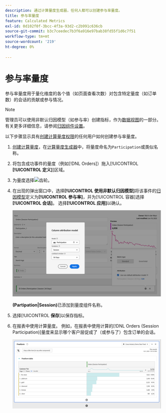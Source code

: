 ```yaml
---
description: 通过计算量度生成器，任何人都可以创建参与率量度。
title: 参与率量度
feature: Calculated Metrics
exl-id: 0d102f0f-3bcc-4f3a-93d2-c2b991c636cb
source-git-commit: b3c7ceedec7b3f6a916e97bab38fd55f1d6c7f51
workflow-type: tm+mt
source-wordcount: '219'
ht-degree: 0%

---
```


# 参与率量度

参与率量度用于量化维度的各个值（如页面查看次数）对包含特定量度（如订单数）的会话的贡献或参与情况。

>[!NOTE]
>
>管理员可以使用非默认归因模型（如参与率）创建指标，作为[数据视图](https://experienceleague.adobe.com/zh-hans/docs/analytics-platform/using/cja-dataviews/data-views)的一部分。 有关更多详细信息，请参阅[归因组件设置](../../../data-views/component-settings/attribution.md)。

以下步骤显示具有[创建计算量度权限](/help/technotes//access-control.md#user-level-access)的任何用户如何创建参与率量度。

1. [创建计算量度](cm-workflow.md)，在[计算量度生成器](cm-build-metrics.md)中，将量度命名为`Participation`或类似名称。
1. 将包含成功事件的量度（例如[!DNL Orders]）拖入[!UICONTROL **[!UICONTROL 定义]**]区域。
1. 为量度选择![齿轮](https://spectrum.adobe.com/static/icons/workflow_18/Smock_Settings_18_N.svg)。
1. 在出现的弹出窗口中，选择&#x200B;**[!UICONTROL 使用非默认归因模型]**&#x200B;将该事件的[归因模型](/help/components/calc-metrics/cm-workflow/m-metric-type-alloc.md)定义为&#x200B;**[!UICONTROL 参与率]**，并为[!UICONTROL 容器]选择&#x200B;**[!UICONTROL 会话]**。 选择&#x200B;**[!UICONTROL 应用]**&#x200B;以确认。


   ![列归因模型弹出窗口，其中显示已选择参与作为模型和已选择用于回溯窗口的会话。](assets/participation-setup.png)

   **(Partipation|Session)**&#x200B;已添加到量度组件名称。



1. 选择&#x200B;[!UICONTROL **保存**]&#x200B;以保存指标。
1. 在报表中使用计算量度。 例如，在报表中使用计算的[!DNL Orders (Session Participation)]量度来显示哪个客户层促成了（或参与了）包含订单的会话。

   ![显示客户层和订单的自由格式表。](assets/participation-pages-customer-tier.png)
